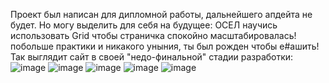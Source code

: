 Проект был написан для дипломной работы, дальнейшего апдейта не будет. Но могу выделить для себя на будущее: ОСЕЛ научись использовать Grid чтобы страничка спокойно масштабировалась! побольше практики и никакого уныния, ты был рожден чтобы е#ашить!
Так выглядит сайт в своей "недо-финальной" стадии разработки:
![image](https://github.com/pifray2/mini-blog/assets/100876117/11e0578a-306f-4498-a58b-0f8166d7d359)
![image](https://github.com/pifray2/mini-blog/assets/100876117/16f44079-095d-48c2-b11a-5a1d38c85d28)
![image](https://github.com/pifray2/mini-blog/assets/100876117/c98b27f5-50db-4b0f-9dc1-8ad518e26ad3)
![image](https://github.com/pifray2/mini-blog/assets/100876117/fa73dfe9-4717-47bc-9d64-5b4f1731dc9f)
![image](https://github.com/pifray2/mini-blog/assets/100876117/dad35c68-c51c-459a-8c33-420545ea9b7b)
